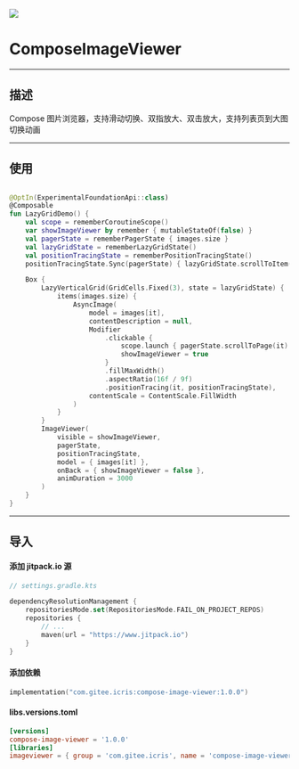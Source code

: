 [![](https://jitpack.io/v/com.gitee.icris/compose-image-viewer.svg)](https://jitpack.io/#com.gitee.icris/compose-image-viewer)

ComposeImageViewer
==================
---
## 描述
Compose 图片浏览器，支持滑动切换、双指放大、双击放大，支持列表页到大图切换动画

---
## 使用
<!-- 
- 用 Box 包裹列表与大图
- 创建必要的状态：`pagerState`、`lazyGridState`、`positionTracingState`
- 同步 `pagerState` 与 `lazyGridState`
- 在列表图片上添加 `positionTracing` 跟踪图片位置
- 点击显示大图时让 `pagerState` 滚动到点击图片位置 -->
```kotlin

@OptIn(ExperimentalFoundationApi::class)
@Composable
fun LazyGridDemo() {
    val scope = rememberCoroutineScope()
    var showImageViewer by remember { mutableStateOf(false) }
    val pagerState = rememberPagerState { images.size }
    val lazyGridState = rememberLazyGridState()
    val positionTracingState = rememberPositionTracingState()
    positionTracingState.Sync(pagerState) { lazyGridState.scrollToItem(it) }

    Box {
        LazyVerticalGrid(GridCells.Fixed(3), state = lazyGridState) {
            items(images.size) {
                AsyncImage(
                    model = images[it],
                    contentDescription = null,
                    Modifier
                        .clickable {
                            scope.launch { pagerState.scrollToPage(it) }
                            showImageViewer = true
                        }
                        .fillMaxWidth()
                        .aspectRatio(16f / 9f)
                        .positionTracing(it, positionTracingState),
                    contentScale = ContentScale.FillWidth
                )
            }
        }
        ImageViewer(
            visible = showImageViewer,
            pagerState,
            positionTracingState,
            model = { images[it] },
            onBack = { showImageViewer = false },
            animDuration = 3000
        )
    }
}
```

---
## 导入
#### 添加 jitpack.io 源
```kotlin
// settings.gradle.kts

dependencyResolutionManagement {
    repositoriesMode.set(RepositoriesMode.FAIL_ON_PROJECT_REPOS)
    repositories {
        // ...
        maven(url = "https://www.jitpack.io")
    }
}

```
#### 添加依赖
```kotlin
implementation("com.gitee.icris:compose-image-viewer:1.0.0")
```

#### libs.versions.toml
```toml
[versions]
compose-image-viewer = '1.0.0'
[libraries]
imageviewer = { group = 'com.gitee.icris', name = 'compose-image-viewer', version.ref = 'compose-image-viewer'}

```